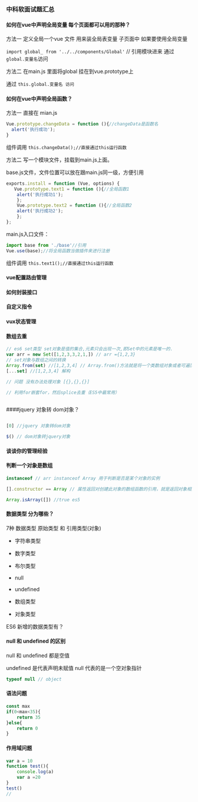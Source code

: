 ### 中科软面试题汇总

#### 如何在vue中声明全局变量 每个页面都可以用的那种？
方法一 定义全局一个vue 文件 用来装全局表变量 子页面中 如果要使用全局变量 

`import global_ from '../../components/Global'` // 引用模块进来 通过 `global.变量名`访问

方法二 在main.js 里面将global 挂在到vue.prototype上 

通过 `this.global.变量名 访问`

#### 如何在vue中声明全局函数？

方法一 直接在 mian.js
```javascript
Vue.prototype.changeData = function (){//changeData是函数名
  alert('执行成功');
}
```

组件调用 `this.changeData();//直接通过this运行函数`

方法二 写一个模块文件，挂载到main.js上面。

base.js文件，文件位置可以放在跟main.js同一级，方便引用

```javascript
exports.install = function (Vue, options) {
   Vue.prototype.text1 = function (){//全局函数1
    alert('执行成功1');
    };
    Vue.prototype.text2 = function (){//全局函数2
    alert('执行成功2');
    };
};
```

main.js入口文件：

```javascript
import base from './base'//引用
Vue.use(base);//将全局函数当做插件来进行注册
```

组件调用 `this.text1();//直接通过this运行函数`


#### vue配置路由管理

#### 如何封装接口 

#### 自定义指令

#### vux状态管理

#### 数组去重 

```javascript
// es6 set类型 set对象是值的集合,元素只会出现一次,即Set中的元素是唯一的.
var arr = new Set([1,2,3,3,2,1,]) // arr ={1,2,3}
// set对象与数组之间的转换
Array.from(set) //[1,2,3,4] // Array.from()方法就是将一个类数组对象或者可遍历对象转换成一个真正的数组。
[...set] //[1,2,3,4] 解构

// 问题 没有办法处理对象 [{},{},{}] 

// 利用for嵌套for，然后splice去重（ES5中最常用）



```

####jquery 对象转 dom对象？
```javascript

[0] //jquery 对象转dom对象

$() // dom对象转jquery对象
```

#### 谈谈你的管理经验

#### 判断一个对象是数组
```javascript
instanceof // arr instanceof Array 用于判断是否是某个对象的实例

[].constructor == Array // 属性返回对创建此对象的数组函数的引用，就是返回对象相对应的构造函数。

Array.isArray([]) //true es5
```

#### 数据类型 分为哪些？

7种 数据类型 
原始类型 和 引用类型(对象)

- 字符串类型
- 数字类型
- 布尔类型
- null 
- undefined
- 数组类型

- 对象类型 

ES6 新增的数据类型有？

#### null 和 undefined 的区别

null 和 undefined 都是空值 

undefined 是代表声明未赋值
null 代表的是一个空对象指针 

```javascript
typeof null // object

```

#### 语法问题
```javascript
const max
if(0<max<35){
    return 35
}else{
    return 0
}

```

#### 作用域问题
```javascript
var a = 10
function test(){
    console.log(a)
    var a =20 
}
test()
// 
```